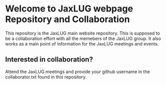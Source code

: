 # Welcome to JaxLUG webpage Repository and Collaboration 

This repository is the JaxLUG main website repository. This is supposed to be a collaboration effort with all the memebers of the JaxLUG group. 
It also works as a main point of information for the JaxLUG meetings and events. 

## Interested in collaboration? 
Attend the JaxLUG meetings and provide your github username in the collaborator.txt found in this repository.
